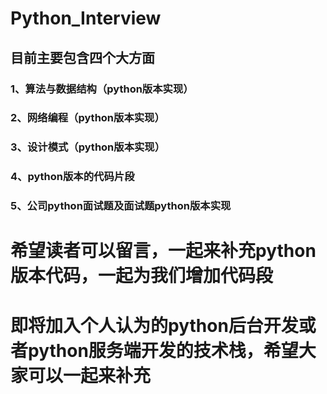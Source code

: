 
# Python_Interview

## 目前主要包含四个大方面

### 1、算法与数据结构（python版本实现）

### 2、网络编程（python版本实现）


### 3、设计模式（python版本实现）

### 4、python版本的代码片段

### 5、公司python面试题及面试题python版本实现

# 希望读者可以留言，一起来补充python版本代码，一起为我们增加代码段
# 即将加入个人认为的python后台开发或者python服务端开发的技术栈，希望大家可以一起来补充
